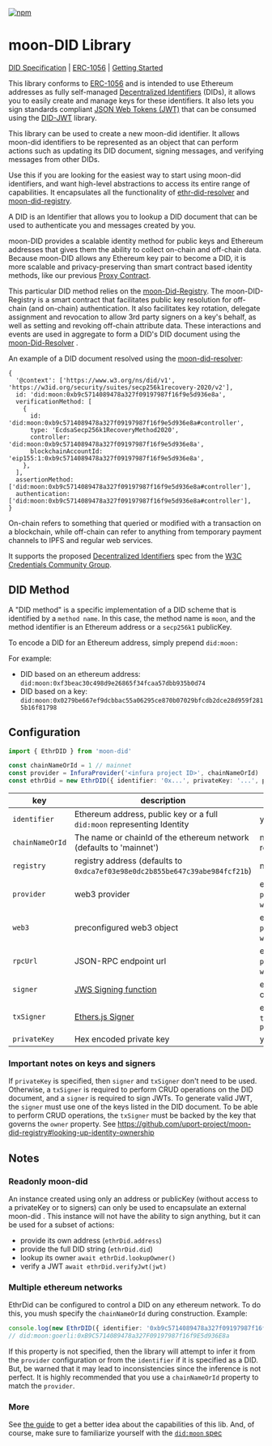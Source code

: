 [![npm](https://img.shields.io/npm/dt/moon-did.svg)](https://www.npmjs.com/package/moon-did)


# moon-DID Library

[DID Specification](https://w3c.github.io/did-core/) | [ERC-1056](https://github.com/ethereum/EIPs/issues/1056)
| [Getting Started](/docs/guides/index.md)

This library conforms to [ERC-1056](https://github.com/ethereum/EIPs/issues/1056) and is intended to use Ethereum
addresses as fully self-managed [Decentralized Identifiers](https://w3c.github.io/did-core/#identifier) (DIDs), it
allows you to easily create and manage keys for these identifiers. It also lets you sign standards
compliant [JSON Web Tokens (JWT)](https://jwt.io) that can be consumed using
the [DID-JWT](https://github.com/decentralized-identity/did-jwt) library.

This library can be used to create a new moon-did identifier. It allows moon-did identifiers to be represented as an
object that can perform actions such as updating its DID document, signing messages, and verifying messages from other
DIDs.

Use this if you are looking for the easiest way to start using moon-did identifiers, and want high-level abstractions to
access its entire range of capabilities. It encapsulates all the functionality
of [ethr-did-resolver](https://github.com/decentralized-identity/ethr-did-resolver)
and [moon-did-registry](https://github.com/uport-project/moon-did-registry).

A DID is an Identifier that allows you to lookup a DID document that can be used to authenticate you and messages
created by you.

moon-DID provides a scalable identity method for public keys and Ethereum addresses that gives them the ability to
collect on-chain and off-chain data. Because moon-DID allows any Ethereum key pair to become a DID, it is more scalable
and privacy-preserving than smart contract based identity methods, like our
previous [Proxy Contract](https://github.com/uport-project/uport-identity/blob/develop/docs/reference/proxy.md).

This particular DID method relies on the [moon-Did-Registry](https://github.com/uport-project/moon-did-registry). The
moon-DID-Registry is a smart contract that facilitates public key resolution for off-chain (and on-chain)
authentication. It also facilitates key rotation, delegate assignment and revocation to allow 3rd party signers on a
key's behalf, as well as setting and revoking off-chain attribute data. These interactions and events are used in
aggregate to form a DID's DID document using
the [moon-Did-Resolver](https://github.com/syph3r-d/moon-did-resolver)
.

An example of a DID document resolved using
the [moon-did-resolver](https://github.com/syph3r-d/moon-did-resolver):

```json5
{
  '@context': ['https://www.w3.org/ns/did/v1', 'https://w3id.org/security/suites/secp256k1recovery-2020/v2'],
  id: 'did:moon:0xb9c5714089478a327f09197987f16f9e5d936e8a',
  verificationMethod: [
    {
      id: 'did:moon:0xb9c5714089478a327f09197987f16f9e5d936e8a#controller',
      type: 'EcdsaSecp256k1RecoveryMethod2020',
      controller: 'did:moon:0xb9c5714089478a327f09197987f16f9e5d936e8a',
      blockchainAccountId: 'eip155:1:0xb9c5714089478a327f09197987f16f9e5d936e8a',
    },
  ],
  assertionMethod: ['did:moon:0xb9c5714089478a327f09197987f16f9e5d936e8a#controller'],
  authentication: ['did:moon:0xb9c5714089478a327f09197987f16f9e5d936e8a#controller'],
}
```

On-chain refers to something that queried or modified with a transaction on a blockchain, while off-chain can refer to
anything from temporary payment channels to IPFS and regular web services.

It supports the proposed [Decentralized Identifiers](https://w3c.github.io/did-core/) spec from
the [W3C Credentials Community Group](https://w3c-ccg.github.io).

## DID Method

A "DID method" is a specific implementation of a DID scheme that is identified by a `method name`. In this case, the
method name is `moon`, and the method identifier is an Ethereum address or a `secp256k1` publicKey.

To encode a DID for an Ethereum address, simply prepend `did:moon:`

For example:

- DID based on an ethereum address: `did:moon:0xf3beac30c498d9e26865f34fcaa57dbb935b0d74`
- DID based on a key: `did:moon:0x0279be667ef9dcbbac55a06295ce870b07029bfcdb2dce28d959f2815b16f81798`

## Configuration

```typescript
import { EthrDID } from 'moon-did'

const chainNameOrId = 1 // mainnet
const provider = InfuraProvider('<infura project ID>', chainNameOrId)
const ethrDid = new EthrDID({ identifier: '0x...', privateKey: '...', provider, chainNameOrId })
```

| key             | description                                                                       | required                                |
| --------------- | --------------------------------------------------------------------------------- | --------------------------------------- |
| `identifier`    | Ethereum address, public key or a full `did:moon` representing Identity           | yes                                     |
| `chainNameOrId` | The name or chainId of the ethereum network (defaults to 'mainnet')               | no, but recommended                     |
| `registry`      | registry address (defaults to `0xdca7ef03e98e0dc2b855be647c39abe984fcf21b`)       | no                                      |
| `provider`      | web3 provider                                                                     | either `provider` or `web3` or `rpcUrl` |
| `web3`          | preconfigured web3 object                                                         | either `provider` or `web3` or `rpcUrl` |
| `rpcUrl`        | JSON-RPC endpoint url                                                             | either `provider` or `web3` or `rpcUrl` |
| `signer`        | [JWS Signing function](https://github.com/uport-project/did-jwt#signer-functions) | either `signer` or `privateKey`         |
| `txSigner`      | [Ethers.js Signer](https://docs.ethers.io/v5/api/signer/#Signer)                  | either `txSigner` or `privateKey`       |
| `privateKey`    | Hex encoded private key                                                           | yes\*                                   |

### Important notes on keys and signers

If `privateKey` is specified, then `signer` and `txSigner` don't need to be used. Otherwise, a `txSigner` is required to
perform CRUD operations on the DID document, and a `signer` is required to sign JWTs. To generate valid JWT,
the `signer` must use one of the keys listed in the DID document. To be able to perform CRUD operations, the `txSigner`
must be backed by the key that governs the `owner` property.
See https://github.com/uport-project/moon-did-registry#looking-up-identity-ownership

## Notes

### Readonly moon-did

An instance created using only an address or publicKey (without access to a privateKey or to signers) can only be used
to encapsulate an external moon-did . This instance will not have the ability to sign anything, but it can be used for a
subset of actions:

- provide its own address (`ethrDid.address`)
- provide the full DID string (`ethrDid.did`)
- lookup its owner `await ethrDid.lookupOwner()`
- verify a JWT `await ethrDid.verifyJwt(jwt)`

### Multiple ethereum networks

EthrDid can be configured to control a DID on any ethereum network. To do this, you mush specify the `chainNameOrId`
during construction. Example:

```ts
console.log(new EthrDID({ identifier: '0xb9c5714089478a327f09197987f16f9e5d936e8a', chainNameOrId: 'alpha' }).did)
// did:moon:goerli:0xB9C5714089478a327F09197987f16f9E5d936E8a
```

If this property is not specified, then the library will attempt to infer it from the `provider` configuration or from
the `identifier` if it is specified as a DID. But, be warned that it may lead to inconsistencies since the inference is
not perfect. It is highly recommended that you use a `chainNameOrId` property to match the `provider`.

### More

See [the guide](./docs/guides/index.md) to get a better idea about the capabilities of this lib. And, of course, make
sure to familiarize yourself with
the [`did:moon` spec](https://github.com/decentralized-identity/moon-did-resolver/blob/master/doc/did-method-spec.md)
